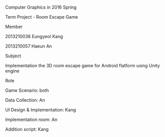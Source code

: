Computer Graphics in 2016 Spring

Term Project - Room Escape Game


Member

2013210036 Eungyeol Kang

2013210057 Haeun An


Subject

Implementation the 3D room escape game for Android flatform using Unity engine


Role

Game Scenario: both

Data Collection: An

UI Design & Implementation: Kang

Implementation room: An

Addition script: Kang